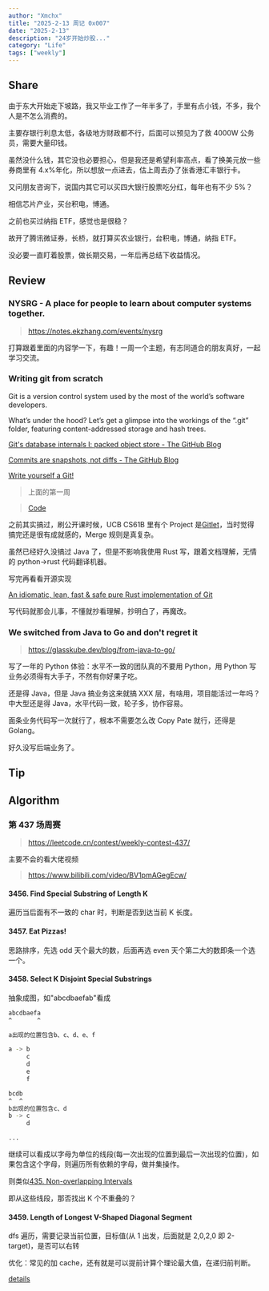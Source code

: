 ```yaml
---
author: "Xmchx"
title: "2025-2-13 周记 0x007"
date: "2025-2-13"
description: "24岁开始炒股..."
category: "Life"
tags: ["weekly"]
---
```


## Share

由于东大开始走下坡路，我又毕业工作了一年半多了，手里有点小钱，不多，我个人是不怎么消费的。

主要存银行利息太低，各级地方财政都不行，后面可以预见为了救 4000W 公务员，需要大量印钱。

虽然没什么钱，其它没也必要担心，但是我还是希望利率高点，看了换美元放一些券商里有 4.x%年化，所以想放一点进去，估上周去办了张香港汇丰银行卡。

又问朋友咨询下，说国内其它可以买四大银行股票吃分红，每年也有不少 5%？

相信芯片产业，买台积电，博通。

之前也买过纳指 ETF，感觉也是很稳？

故开了腾讯微证券，长桥，就打算买农业银行，台积电，博通，纳指 ETF。

没必要一直盯着股票，做长期交易，一年后再总结下收益情况。

## Review

### NYSRG - A place for people to learn about computer systems together.

> https://notes.ekzhang.com/events/nysrg

打算跟着里面的内容学一下，有趣！一周一个主题，有志同道合的朋友真好，一起学习交流。

### Writing git from scratch

Git is a version control system used by the most of the world’s software developers.

What’s under the hood? Let’s get a glimpse into the workings of the “.git” folder, featuring content-addressed storage and hash trees.

[Git's database internals I: packed object store - The GitHub Blog](https://github.blog/open-source/git/gits-database-internals-i-packed-object-store/)

[Commits are snapshots, not diffs - The GitHub Blog](https://github.blog/open-source/git/commits-are-snapshots-not-diffs/)

[Write yourself a Git!](https://wyag.thb.lt/)

> 上面的第一周

> [Code](https://github.com/Ysoding/rust-git)

之前其实搞过，刷公开课时候，UCB CS61B 里有个 Project 是[Gitlet](https://github.com/cs-learning-every-day/cs61b-code-sp21/blob/master/proj2/gitlet-design.md)，当时觉得搞完还是很有成就感的，Merge 规则是真复杂。

虽然已经好久没搞过 Java 了，但是不影响我使用 Rust 写，跟着文档理解，无情的 python->rust 代码翻译机器。

写完再看看开源实现

[An idiomatic, lean, fast & safe pure Rust implementation of Git](https://github.com/GitoxideLabs/gitoxide)

写代码就那会儿事，不懂就抄看理解，抄明白了，再魔改。

### We switched from Java to Go and don't regret it

> https://glasskube.dev/blog/from-java-to-go/

写了一年的 Python 体验：水平不一致的团队真的不要用 Python，用 Python 写业务必须得有大手子，不然有你好果子吃。

还是得 Java，但是 Java 搞业务这来就搞 XXX 层，有啥用，项目能活过一年吗？ 中大型还是得 Java，水平代码一致，轮子多，协作容易。

面条业务代码写一次就行了，根本不需要怎么改 Copy Pate 就行，还得是 Golang。

好久没写后端业务了。

## Tip

## Algorithm

### 第 437 场周赛

> https://leetcode.cn/contest/weekly-contest-437/

主要不会的看大佬视频

> https://www.bilibili.com/video/BV1pmAGegEcw/

#### 3456. Find Special Substring of Length K

遍历当后面有不一致的 char 时，判断是否到达当前 K 长度。

#### 3457. Eat Pizzas!

思路排序，先选 odd 天个最大的数，后面再选 even 天个第二大的数即条一个选一个。

#### 3458. Select K Disjoint Special Substrings

抽象成图，如"abcdbaefab"看成

```sh
abcdbaefa
^       ^

a出现的位置包含b、c、d、e、f

a -> b
     c
     d
     e
     f

bcdb
^  ^
b出现的位置包含c、d
b -> c
     d

...
```

继续可以看成以字母为单位的线段(每一次出现的位置到最后一次出现的位置)，如果包含这个字母，则遍历所有依赖的字母，做并集操作。

则类似[435. Non-overlapping Intervals](https://leetcode.cn/problems/non-overlapping-intervals/description/)

即从这些线段，那否找出 K 个不重叠的？

#### 3459. Length of Longest V-Shaped Diagonal Segment

dfs 遍历，需要记录当前位置，目标值(从 1 出发，后面就是 2,0,2,0 即 2-target)，是否可以右转

优化：常见的加 cache，还有就是可以提前计算个理论最大值，在递归前判断。

[details](https://leetcode.cn/problems/length-of-longest-v-shaped-diagonal-segment/solutions/3076747/ji-yi-hua-sou-suo-pythonjavacgo-by-endle-jrjj/)
